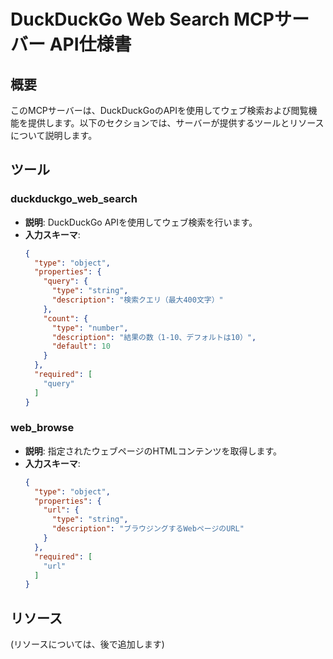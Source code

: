 # DuckDuckGo Web Search MCPサーバー API仕様書

## 概要
このMCPサーバーは、DuckDuckGoのAPIを使用してウェブ検索および閲覧機能を提供します。以下のセクションでは、サーバーが提供するツールとリソースについて説明します。

## ツール

### duckduckgo_web_search
- **説明**: DuckDuckGo APIを使用してウェブ検索を行います。
- **入力スキーマ**:
  ```json
  {
    "type": "object",
    "properties": {
      "query": {
        "type": "string",
        "description": "検索クエリ（最大400文字）"
      },
      "count": {
        "type": "number",
        "description": "結果の数（1-10、デフォルトは10）",
        "default": 10
      }
    },
    "required": [
      "query"
    ]
  }
  ```

### web_browse
- **説明**: 指定されたウェブページのHTMLコンテンツを取得します。
- **入力スキーマ**:
  ```json
  {
    "type": "object",
    "properties": {
      "url": {
        "type": "string",
        "description": "ブラウジングするWebページのURL"
      }
    },
    "required": [
      "url"
    ]
  }
  ```

## リソース
(リソースについては、後で追加します)